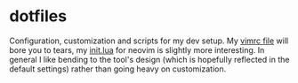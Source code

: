 # dotfiles

Configuration, customization and scripts for my dev setup.  My [vimrc file](.vim/.vimrc) will bore you to tears, my [init.lua](.config/nvim/init.lua) for neovim is slightly more interesting.  In general I like bending to the tool's design (which is hopefully reflected in the default settings) rather than going heavy on customization.
